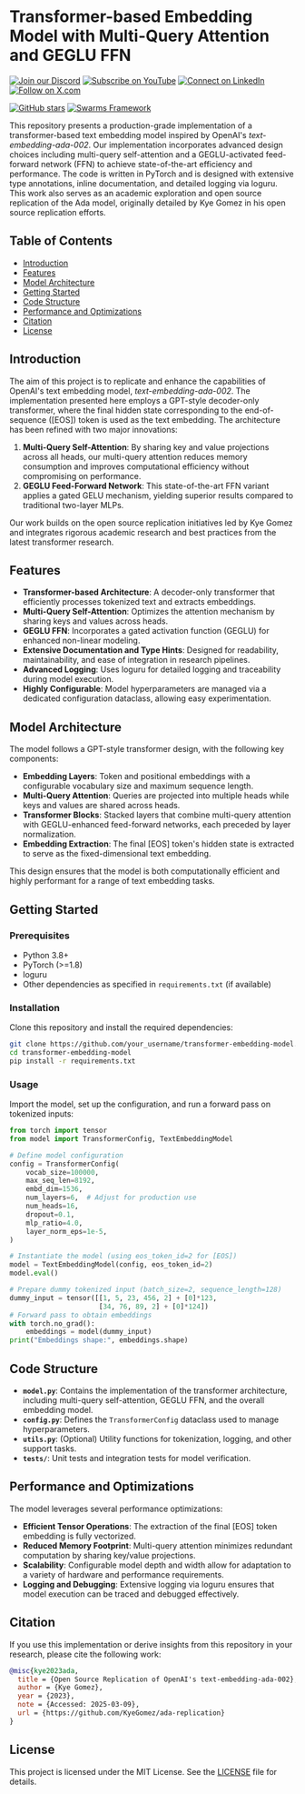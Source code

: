 
# Transformer-based Embedding Model with Multi-Query Attention and GEGLU FFN

[![Join our Discord](https://img.shields.io/badge/Discord-Join%20our%20server-5865F2?style=for-the-badge&logo=discord&logoColor=white)](https://discord.gg/agora-999382051935506503) [![Subscribe on YouTube](https://img.shields.io/badge/YouTube-Subscribe-red?style=for-the-badge&logo=youtube&logoColor=white)](https://www.youtube.com/@kyegomez3242) [![Connect on LinkedIn](https://img.shields.io/badge/LinkedIn-Connect-blue?style=for-the-badge&logo=linkedin&logoColor=white)](https://www.linkedin.com/in/kye-g-38759a207/) [![Follow on X.com](https://img.shields.io/badge/X.com-Follow-1DA1F2?style=for-the-badge&logo=x&logoColor=white)](https://x.com/kyegomezb)


[![GitHub stars](https://img.shields.io/github/stars/The-Swarm-Corporation/Legal-Swarm-Template?style=social)](https://github.com/The-Swarm-Corporation/Legal-Swarm-Template)
[![Swarms Framework](https://img.shields.io/badge/Built%20with-Swarms-blue)](https://github.com/kyegomez/swarms)

This repository presents a production-grade implementation of a transformer-based text embedding model inspired by OpenAI's *text-embedding-ada-002*. Our implementation incorporates advanced design choices including multi-query self-attention and a GEGLU-activated feed-forward network (FFN) to achieve state-of-the-art efficiency and performance. The code is written in PyTorch and is designed with extensive type annotations, inline documentation, and detailed logging via loguru. This work also serves as an academic exploration and open source replication of the Ada model, originally detailed by Kye Gomez in his open source replication efforts.

## Table of Contents

- [Introduction](#introduction)
- [Features](#features)
- [Model Architecture](#model-architecture)
- [Getting Started](#getting-started)
- [Code Structure](#code-structure)
- [Performance and Optimizations](#performance-and-optimizations)
- [Citation](#citation)
- [License](#license)

## Introduction

The aim of this project is to replicate and enhance the capabilities of OpenAI's text embedding model, *text-embedding-ada-002*. The implementation presented here employs a GPT-style decoder-only transformer, where the final hidden state corresponding to the end-of-sequence ([EOS]) token is used as the text embedding. The architecture has been refined with two major innovations:

1. **Multi-Query Self-Attention**: By sharing key and value projections across all heads, our multi-query attention reduces memory consumption and improves computational efficiency without compromising on performance.
2. **GEGLU Feed-Forward Network**: This state-of-the-art FFN variant applies a gated GELU mechanism, yielding superior results compared to traditional two-layer MLPs.

Our work builds on the open source replication initiatives led by Kye Gomez and integrates rigorous academic research and best practices from the latest transformer research.

## Features

- **Transformer-based Architecture**: A decoder-only transformer that efficiently processes tokenized text and extracts embeddings.
- **Multi-Query Self-Attention**: Optimizes the attention mechanism by sharing keys and values across heads.
- **GEGLU FFN**: Incorporates a gated activation function (GEGLU) for enhanced non-linear modeling.
- **Extensive Documentation and Type Hints**: Designed for readability, maintainability, and ease of integration in research pipelines.
- **Advanced Logging**: Uses loguru for detailed logging and traceability during model execution.
- **Highly Configurable**: Model hyperparameters are managed via a dedicated configuration dataclass, allowing easy experimentation.

## Model Architecture

The model follows a GPT-style transformer design, with the following key components:

- **Embedding Layers**: Token and positional embeddings with a configurable vocabulary size and maximum sequence length.
- **Multi-Query Attention**: Queries are projected into multiple heads while keys and values are shared across heads.
- **Transformer Blocks**: Stacked layers that combine multi-query attention with GEGLU-enhanced feed-forward networks, each preceded by layer normalization.
- **Embedding Extraction**: The final [EOS] token's hidden state is extracted to serve as the fixed-dimensional text embedding.

This design ensures that the model is both computationally efficient and highly performant for a range of text embedding tasks.

## Getting Started

### Prerequisites

- Python 3.8+
- PyTorch (>=1.8)
- loguru
- Other dependencies as specified in `requirements.txt` (if available)

### Installation

Clone this repository and install the required dependencies:

```bash
git clone https://github.com/your_username/transformer-embedding-model.git
cd transformer-embedding-model
pip install -r requirements.txt
```

### Usage

Import the model, set up the configuration, and run a forward pass on tokenized inputs:

```python
from torch import tensor
from model import TransformerConfig, TextEmbeddingModel

# Define model configuration
config = TransformerConfig(
    vocab_size=100000,
    max_seq_len=8192,
    embd_dim=1536,
    num_layers=6,  # Adjust for production use
    num_heads=16,
    dropout=0.1,
    mlp_ratio=4.0,
    layer_norm_eps=1e-5,
)

# Instantiate the model (using eos_token_id=2 for [EOS])
model = TextEmbeddingModel(config, eos_token_id=2)
model.eval()

# Prepare dummy tokenized input (batch_size=2, sequence_length=128)
dummy_input = tensor([[1, 5, 23, 456, 2] + [0]*123,
                      [34, 76, 89, 2] + [0]*124])
# Forward pass to obtain embeddings
with torch.no_grad():
    embeddings = model(dummy_input)
print("Embeddings shape:", embeddings.shape)
```

## Code Structure

- **`model.py`**: Contains the implementation of the transformer architecture, including multi-query self-attention, GEGLU FFN, and the overall embedding model.
- **`config.py`**: Defines the `TransformerConfig` dataclass used to manage hyperparameters.
- **`utils.py`**: (Optional) Utility functions for tokenization, logging, and other support tasks.
- **`tests/`**: Unit tests and integration tests for model verification.

## Performance and Optimizations

The model leverages several performance optimizations:

- **Efficient Tensor Operations**: The extraction of the final [EOS] token embedding is fully vectorized.
- **Reduced Memory Footprint**: Multi-query attention minimizes redundant computation by sharing key/value projections.
- **Scalability**: Configurable model depth and width allow for adaptation to a variety of hardware and performance requirements.
- **Logging and Debugging**: Extensive logging via loguru ensures that model execution can be traced and debugged effectively.

## Citation

If you use this implementation or derive insights from this repository in your research, please cite the following work:

```bibtex
@misc{kye2023ada,
  title = {Open Source Replication of OpenAI's text-embedding-ada-002},
  author = {Kye Gomez},
  year = {2023},
  note = {Accessed: 2025-03-09},
  url = {https://github.com/KyeGomez/ada-replication}
}
```

## License

This project is licensed under the MIT License. See the [LICENSE](LICENSE) file for details.
